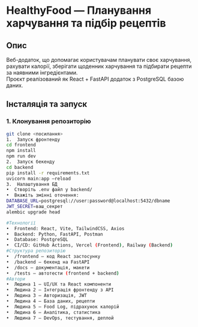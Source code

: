 #  HealthyFood — Планування харчування та підбір рецептів

## Опис
Веб-додаток, що допомагає користувачам планувати своє харчування, рахувати калорії, зберігати щоденник харчування та підбирати рецепти за наявними інгредієнтами.  
Проєкт реалізований як React + FastAPI додаток з PostgreSQL базою даних.

## Інсталяція та запуск

### 1. Клонування репозиторію
```bash
git clone <посилання>
1.  Запуск фронтенду
cd frontend
npm install
npm run dev
2.  Запуск бекенду
cd backend
pip install -r requirements.txt
uvicorn main:app –reload
3.  Налаштування БД
•  Створіть .env файл у backend/
•  Вкажіть змінні оточення:
DATABASE_URL=postgresql://user:password@localhost:5432/dbname
JWT_SECRET=ваш_секрет
alembic upgrade head

#Технології
•  Frontend: React, Vite, TailwindCSS, Axios
•  Backend: Python, FastAPI, Postman
•  Database: PostgreSQL
•  CI/CD: GitHub Actions, Vercel (Frontend), Railway (Backend)
#Структура репозиторію
•  /frontend — код React застосунку
•  /backend — бекенд на FastAPI
•  /docs — документація, макети
•  /tests — автотести (frontend + backend)
#Автори
•  Людина 1 — UI/UX та React компоненти
•  Людина 2 — Інтеграція фронтенду з API
•  Людина 3 — Авторизація, JWT
•  Людина 4 — База даних, рецепти
•  Людина 5 — Food Log, підрахунок калорій
•  Людина 6 — Аналітика, статистика
•  Людина 7 — DevOps, тестування, деплой
